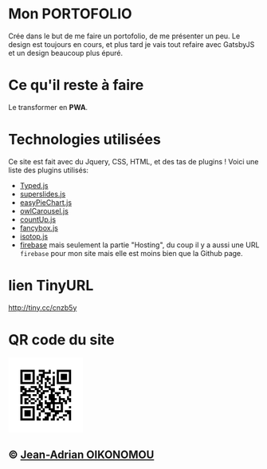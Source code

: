

# Mon PORTOFOLIO
Crée dans le but de me faire un portofolio, de me présenter un peu. Le design est toujours en cours, et plus tard je vais tout refaire avec GatsbyJS et un design beaucoup plus épuré.

# Ce qu'il reste à faire
Le transformer en **PWA**.

# Technologies utilisées
Ce site est fait avec du Jquery, CSS, HTML, et des tas de plugins ! Voici une liste des plugins utilisés:
- [Typed.js](https://github.com/mattboldt/typed.js/)
- [superslides.js](https://github.com/nicinabox/superslides)
- [easyPieChart.js](https://github.com/rendro/easy-pie-chart)
- [owlCarousel.js](https://owlcarousel2.github.io/OwlCarousel2/)
- [countUp.js](https://github.com/inorganik/CountUp.js)
- [fancybox.js](http://fancyapps.com/fancybox/3/)
- [isotop.js](https://isotope.metafizzy.co/)
- [firebase](https://console.firebase.google.com/u/0/project/portofolio-6a120/overview) mais seulement la partie "Hosting", du coup il y a aussi une URL `firebase` pour mon site mais elle est moins bien que la Github page.

# lien TinyURL
http://tiny.cc/cnzb5y

# QR code du site
<img src="tinyqr.png" width="150" height="150" alt="my QR"/>

## &copy; [Jean-Adrian OIKONOMOU](https://github.com/Jean-OIKONOMOU)
